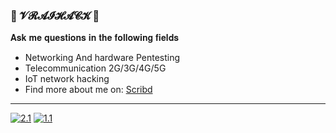 ### 🎄 𝓥𝓡𝓐𝓘𝓗𝓐𝓒𝓚 🎄
𝐀𝐬𝐤 𝐦𝐞 𝐪𝐮𝐞𝐬𝐭𝐢𝐨𝐧𝐬 𝐢𝐧 𝐭𝐡𝐞 𝐟𝐨𝐥𝐥𝐨𝐰𝐢𝐧𝐠 𝐟𝐢𝐞𝐥𝐝𝐬
- Networking And hardware Pentesting
- Telecommunication 2G/3G/4G/5G
- IoT network hacking
- Find more about me on: [Scribd](https://www.scribd.com/user/282548159/VraiHack)
-------------------------------------------------------------------------------------------------------------------------------
<!-- Actual text -->
[![2.1]][2]  [![1.1]][1]
<!-- Icons -->
[1.1]: https://img.shields.io/badge/Instagram-E4405F?style=for-the-badge&logo=instagram&logoColor=white
[2.1]: https://img.shields.io/badge/LinkedIn-0077B5?style=for-the-badge&logo=linkedin&logoColor=white
<!-- Links to your social media accounts -->
[1]: https://www.instagram.com/vraihack/
[2]: https://www.linkedin.com/in/hassan-profile/





